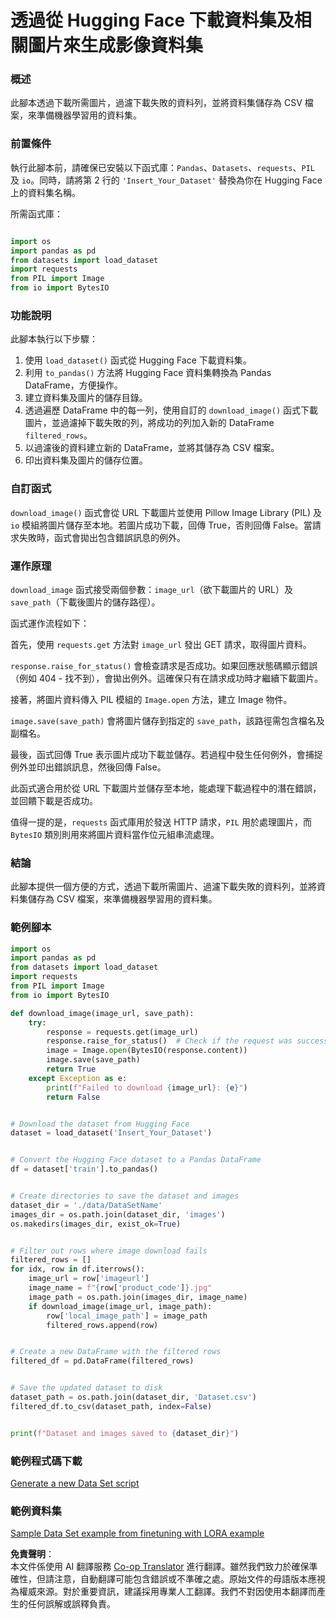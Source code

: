 <!--
CO_OP_TRANSLATOR_METADATA:
{
  "original_hash": "3cd0b727945d57998f1096763df56a84",
  "translation_date": "2025-07-17T05:45:34+00:00",
  "source_file": "md/03.FineTuning/CreatingSampleData.md",
  "language_code": "mo"
}
-->
# 透過從 Hugging Face 下載資料集及相關圖片來生成影像資料集


### 概述

此腳本透過下載所需圖片，過濾下載失敗的資料列，並將資料集儲存為 CSV 檔案，來準備機器學習用的資料集。

### 前置條件

執行此腳本前，請確保已安裝以下函式庫：`Pandas`、`Datasets`、`requests`、`PIL` 及 `io`。同時，請將第 2 行的 `'Insert_Your_Dataset'` 替換為你在 Hugging Face 上的資料集名稱。

所需函式庫：

```python

import os
import pandas as pd
from datasets import load_dataset
import requests
from PIL import Image
from io import BytesIO
```

### 功能說明

此腳本執行以下步驟：

1. 使用 `load_dataset()` 函式從 Hugging Face 下載資料集。
2. 利用 `to_pandas()` 方法將 Hugging Face 資料集轉換為 Pandas DataFrame，方便操作。
3. 建立資料集及圖片的儲存目錄。
4. 透過遍歷 DataFrame 中的每一列，使用自訂的 `download_image()` 函式下載圖片，並過濾掉下載失敗的列，將成功的列加入新的 DataFrame `filtered_rows`。
5. 以過濾後的資料建立新的 DataFrame，並將其儲存為 CSV 檔案。
6. 印出資料集及圖片的儲存位置。

### 自訂函式

`download_image()` 函式會從 URL 下載圖片並使用 Pillow Image Library (PIL) 及 `io` 模組將圖片儲存至本地。若圖片成功下載，回傳 True，否則回傳 False。當請求失敗時，函式會拋出包含錯誤訊息的例外。

### 運作原理

`download_image` 函式接受兩個參數：`image_url`（欲下載圖片的 URL）及 `save_path`（下載後圖片的儲存路徑）。

函式運作流程如下：

首先，使用 `requests.get` 方法對 `image_url` 發出 GET 請求，取得圖片資料。

`response.raise_for_status()` 會檢查請求是否成功。如果回應狀態碼顯示錯誤（例如 404 - 找不到），會拋出例外。這確保只有在請求成功時才繼續下載圖片。

接著，將圖片資料傳入 PIL 模組的 `Image.open` 方法，建立 Image 物件。

`image.save(save_path)` 會將圖片儲存到指定的 `save_path`，該路徑需包含檔名及副檔名。

最後，函式回傳 True 表示圖片成功下載並儲存。若過程中發生任何例外，會捕捉例外並印出錯誤訊息，然後回傳 False。

此函式適合用於從 URL 下載圖片並儲存至本地，能處理下載過程中的潛在錯誤，並回饋下載是否成功。

值得一提的是，`requests` 函式庫用於發送 HTTP 請求，`PIL` 用於處理圖片，而 `BytesIO` 類別則用來將圖片資料當作位元組串流處理。



### 結論

此腳本提供一個方便的方式，透過下載所需圖片、過濾下載失敗的資料列，並將資料集儲存為 CSV 檔案，來準備機器學習用的資料集。

### 範例腳本

```python
import os
import pandas as pd
from datasets import load_dataset
import requests
from PIL import Image
from io import BytesIO

def download_image(image_url, save_path):
    try:
        response = requests.get(image_url)
        response.raise_for_status()  # Check if the request was successful
        image = Image.open(BytesIO(response.content))
        image.save(save_path)
        return True
    except Exception as e:
        print(f"Failed to download {image_url}: {e}")
        return False


# Download the dataset from Hugging Face
dataset = load_dataset('Insert_Your_Dataset')


# Convert the Hugging Face dataset to a Pandas DataFrame
df = dataset['train'].to_pandas()


# Create directories to save the dataset and images
dataset_dir = './data/DataSetName'
images_dir = os.path.join(dataset_dir, 'images')
os.makedirs(images_dir, exist_ok=True)


# Filter out rows where image download fails
filtered_rows = []
for idx, row in df.iterrows():
    image_url = row['imageurl']
    image_name = f"{row['product_code']}.jpg"
    image_path = os.path.join(images_dir, image_name)
    if download_image(image_url, image_path):
        row['local_image_path'] = image_path
        filtered_rows.append(row)


# Create a new DataFrame with the filtered rows
filtered_df = pd.DataFrame(filtered_rows)


# Save the updated dataset to disk
dataset_path = os.path.join(dataset_dir, 'Dataset.csv')
filtered_df.to_csv(dataset_path, index=False)


print(f"Dataset and images saved to {dataset_dir}")
```

### 範例程式碼下載
[Generate a new Data Set script](../../../../code/04.Finetuning/generate_dataset.py)

### 範例資料集
[Sample Data Set example from finetuning with LORA example](../../../../code/04.Finetuning/olive-ort-example/dataset/dataset-classification.json)

**免責聲明**：  
本文件係使用 AI 翻譯服務 [Co-op Translator](https://github.com/Azure/co-op-translator) 進行翻譯。雖然我們致力於確保準確性，但請注意，自動翻譯可能包含錯誤或不準確之處。原始文件的母語版本應視為權威來源。對於重要資訊，建議採用專業人工翻譯。我們不對因使用本翻譯而產生的任何誤解或誤釋負責。